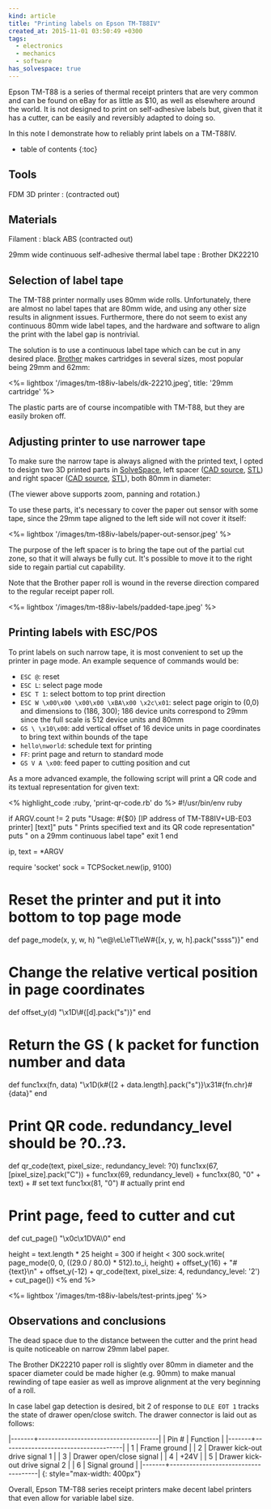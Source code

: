 ```yaml
---
kind: article
title: "Printing labels on Epson TM-T88IV"
created_at: 2015-11-01 03:50:49 +0300
tags:
  - electronics
  - mechanics
  - software
has_solvespace: true
---
```


Epson TM-T88 is a series of thermal receipt printers that are very common and
can be found on eBay for as little as $10, as well as elsewhere around
the world. It is not designed to print on self-adhesive labels but, given
that it has a cutter, can be easily and reversibly adapted to doing so.

In this note I demonstrate how to reliably print labels on a TM-T88IV.

<!--more-->

* table of contents
{:toc}

Tools
-----

FDM 3D printer
: (contracted out)

Materials
---------

Filament
: black ABS (contracted out)

29mm wide continuous self-adhesive thermal label tape
: Brother DK22210

Selection of label tape
-----------------------

The TM-T88 printer normally uses 80mm wide rolls. Unfortunately, there are
almost no label tapes that are 80mm wide, and using any other size results
in alignment issues. Furthermore, there do not seem to exist any continuous
80mm wide label tapes, and the hardware and software to align the print with
the label gap is nontrivial.

The solution is to use a continuous label tape which can be cut in any desired
place. [Brother][] makes cartridges in several sizes, most popular being
29mm and 62mm:

<%= lightbox '/images/tm-t88iv-labels/dk-22210.jpeg', title: '29mm cartridge' %>

The plastic parts are of course incompatible with TM-T88, but they are easily
broken off.

[brother]: http://brother.com

Adjusting printer to use narrower tape
--------------------------------------

To make sure the narrow tape is always aligned with the printed text, I opted
to design two 3D printed parts in [SolveSpace][],
left spacer ([CAD source][left-spacer-slvs], [STL][left-spacer-stl]) and
right spacer ([CAD source][right-spacer-slvs], [STL][right-spacer-stl]),
both 80mm in diameter:

[solvespace]: http://github.com/whitequark/solvespace
[left-spacer-slvs]: /files/tm-t88iv-labels/spacer-left.slvs
[left-spacer-stl]: /files/tm-t88iv-labels/spacer-left.stl
[right-spacer-slvs]: /files/tm-t88iv-labels/spacer-right.slvs
[right-spacer-stl]: /files/tm-t88iv-labels/spacer-right.stl

<script type="text/javascript" src="/images/tm-t88iv-labels/spacer-left.js"></script>
<script type="text/javascript" id="three_js_spacer_left">
injectSolveSpace('three_js_spacer_left', three_js_spacer_left,
                 {width: 390, height: 300, scale: 3})
</script>

<script type="text/javascript" src="/images/tm-t88iv-labels/spacer-right.js"></script>
<script type="text/javascript" id="three_js_spacer_right">
injectSolveSpace('three_js_spacer_right', three_js_spacer_right,
                 {width: 390, height: 300, scale: 3, offset: new THREE.Vector3(20, 20, 0)})
</script>

(The viewer above supports zoom, panning and rotation.)

To use these parts, it's necessary to cover the paper out sensor with some tape,
since the 29mm tape aligned to the left side will not cover it itself:

<%= lightbox '/images/tm-t88iv-labels/paper-out-sensor.jpeg' %>

The purpose of the left spacer is to bring the tape out of the partial cut zone,
so that it will always be fully cut. It's possible to move it to the right
side to regain partial cut capability.

Note that the Brother paper roll is wound in the reverse direction compared
to the regular receipt paper roll.

<%= lightbox '/images/tm-t88iv-labels/padded-tape.jpeg' %>

Printing labels with ESC/POS
----------------------------

To print labels on such narrow tape, it is most convenient to set up
the printer in page mode. An example sequence of commands would be:

  * `ESC @`: reset
  * `ESC L`: select page mode
  * `ESC T 1`: select bottom to top print direction
  * `ESC W \x00\x00 \x00\x00 \xBA\x00 \x2c\x01`:
    select page origin to (0,0) and dimensions to (186, 300);
    186 device units correspond to 29mm since the full scale is 512 device
    units and 80mm
  * `GS \ \x10\x00`: add vertical offset of 16 device units in page coordinates
    to bring text within bounds of the tape
  * `hello\nworld`: schedule text for printing
  * `FF`: print page and return to standard mode
  * `GS V A \x00`: feed paper to cutting position and cut

As a more advanced example, the following script will print a QR code and
its textual representation for given text:

<% highlight_code :ruby, 'print-qr-code.rb' do %>
#!/usr/bin/env ruby

if ARGV.count != 2
  puts "Usage: #{$0} [IP address of TM-T88IV+UB-E03 printer] [text]"
  puts "  Prints specified text and its QR code representation"
  puts "  on a 29mm continuous label tape"
  exit 1
end

ip, text = *ARGV

require 'socket'
sock = TCPSocket.new(ip, 9100)

# Reset the printer and put it into bottom to top page mode
def page_mode(x, y, w, h)
  "\e@\eL\eT1\eW#{[x, y, w, h].pack("ssss")}"
end

# Change the relative vertical position in page coordinates
def offset_y(d)
  "\x1D\\#{[d].pack("s")}"
end

# Return the GS ( k packet for function number and data
def func1xx(fn, data)
  "\x1D(k#{[2 + data.length].pack("s")}\x31#{fn.chr}#{data}"
end

# Print QR code. redundancy_level should be ?0..?3.
def qr_code(text, pixel_size:, redundancy_level: ?0)
  func1xx(67, [pixel_size].pack("C")) +
    func1xx(69, redundancy_level) +
    func1xx(80, "0" + text) + # set text
    func1xx(81, "0") # actually print
end

# Print page, feed to cutter and cut
def cut_page()
  "\x0c\x1DVA\0"
end

height = text.length * 25
height = 300 if height < 300
sock.write(
  page_mode(0, 0, ((29.0 / 80.0) * 512).to_i, height) +
  offset_y(16) +
  "#{text}\n" +
  offset_y(-12) +
  qr_code(text, pixel_size: 4, redundancy_level: '2') +
  cut_page())
<% end  %>

<%= lightbox '/images/tm-t88iv-labels/test-prints.jpeg' %>

Observations and conclusions
----------------------------

The dead space due to the distance between the cutter and the print head
is quite noticeable on narrow 29mm label paper.

The Brother DK22210 paper roll is slightly over 80mm in diameter
and the spacer diameter could be made higher (e.g. 90mm) to make manual
rewinding of tape easier as well as improve alignment at
the very beginning of a roll.

In case label gap detection is desired, bit 2 of response to `DLE EOT 1`
tracks the state of drawer open/close switch. The drawer connector is
laid out as follows:

|-------+-------------------------------------|
| Pin # | Function                            |
|-------+-------------------------------------|
| 1     | Frame ground                        |
| 2     | Drawer kick-out drive signal 1      |
| 3     | Drawer open/close signal            |
| 4     | +24V                                |
| 5     | Drawer kick-out drive signal 2      |
| 6     | Signal ground                       |
|-------+-------------------------------------|
{: style="max-width: 400px"}

Overall, Epson TM-T88 series receipt printers make decent label printers that
even allow for variable label size.
